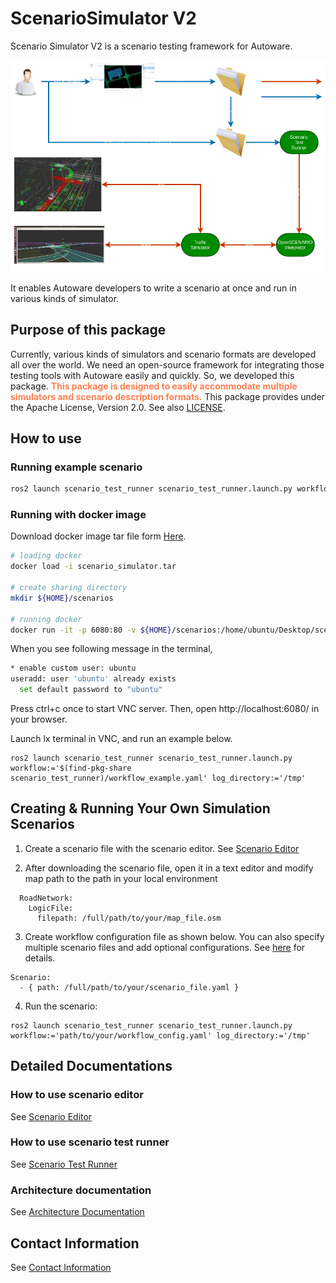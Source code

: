 # ScenarioSimulator V2

Scenario Simulator V2 is a scenario testing framework for Autoware.

![Scenario Testing Framework](image/what_is_scenario_testing_framework.png "what is scenario testing framework")

It enables Autoware developers to write a scenario at once and run in various kinds of simulator.  

## Purpose of this package
Currently, various kinds of simulators and scenario formats are developed all over the world.
We need an open-source framework for integrating those testing tools with Autoware easily and quickly.
So, we developed this package.
<font color="Coral">__This package is designed to easily accommodate multiple simulators and scenario description formats.__</font>
This package provides under the Apache License, Version 2.0.
See also [LICENSE](LICENSE).

## How to use

### Running example scenario
``` bash
ros2 launch scenario_test_runner scenario_test_runner.launch.py workflow:='$(find-pkg-share scenario_test_runner)/workflow_example.yaml' log_directory:='/tmp'
```

### Running with docker image
Download docker image tar file form
[Here](https://drive.google.com/drive/folders/1Ep_CAytXa-wmIBz-_oh7hrV9UzOQTe9r?ths=true).
``` bash
# loading docker
docker load -i scenario_simulator.tar

# create sharing directory
mkdir ${HOME}/scenarios

# running docker
docker run -it -p 6080:80 -v ${HOME}/scenarios:/home/ubuntu/Desktop/scenarios --shm-size=512m scenario_simulator .
```

When you see following message in the terminal,
``` bash
* enable custom user: ubuntu
useradd: user 'ubuntu' already exists
  set default password to "ubuntu"
```

Press ctrl+c once to start VNC server.
Then, open http://localhost:6080/ in your browser.

Launch lx terminal in VNC, and run an example below.
```
ros2 launch scenario_test_runner scenario_test_runner.launch.py workflow:='$(find-pkg-share scenario_test_runner)/workflow_example.yaml' log_directory:='/tmp'
```

## Creating & Running Your Own Simulation Scenarios

1. Create a scenario file with the scenario editor. See [Scenario Editor](user_guide/scenario_editor/ScenarioEditorUserGuide)

2. After downloading the scenario file, open it in a text editor and modify map path to the path in your local environment
```
  RoadNetwork:
    LogicFile:
      filepath: /full/path/to/your/map_file.osm
```

3. Create workflow configuration file as shown below. You can also specify multiple scenario files and add optional configurations. See [here](./user_guide/scenario_test_runner/ScenarioTestRunner) for details.
```
Scenario:
  - { path: /full/path/to/your/scenario_file.yaml }
```

4. Run the scenario:
```
ros2 launch scenario_test_runner scenario_test_runner.launch.py workflow:='path/to/your/workflow_config.yaml' log_directory:='/tmp'
```

## Detailed Documentations
### How to use scenario editor
See [Scenario Editor](user_guide/scenario_editor/ScenarioEditorUserGuide)

### How to use scenario test runner
See [Scenario Test Runner](user_guide/scenario_test_runner/ScenarioTestRunner)

### Architecture documentation
See [Architecture Documentation](./design/SystemArchitecture.md)

## Contact Information
See [Contact Information](./etc/ContactUs.md)
